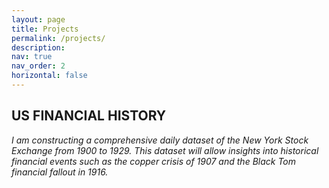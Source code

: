 ```yaml
---
layout: page
title: Projects
permalink: /projects/
description: 
nav: true
nav_order: 2 
horizontal: false
---
```


## **US FINANCIAL HISTORY**  
*I am constructing a comprehensive daily dataset of the New York Stock Exchange from 1900 to 1929. This dataset will allow insights into historical financial events such as the copper crisis of 1907 and the Black Tom financial fallout in 1916.*





